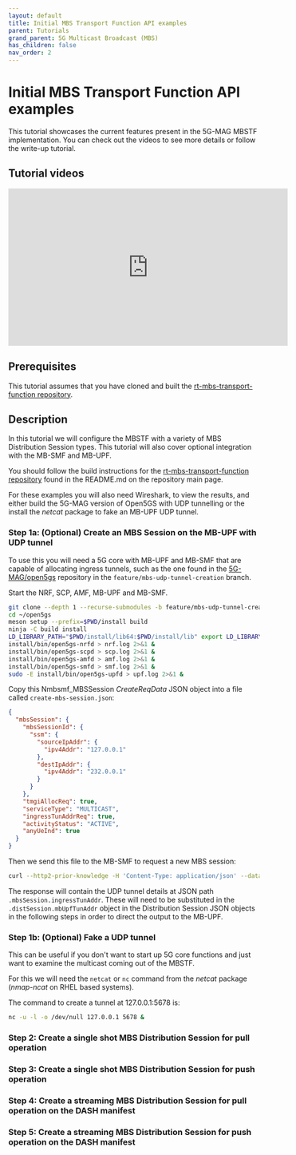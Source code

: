 ```yaml
---
layout: default
title: Initial MBS Transport Function API examples
parent: Tutorials
grand_parent: 5G Multicast Broadcast (MBS)
has_children: false
nav_order: 2
---
```


# Initial MBS Transport Function API examples

This tutorial showcases the current features present in the 5G-MAG MBSTF implementation. You can check out the videos to
see more details or follow the write-up tutorial.

## Tutorial videos

<iframe width="560" height="315" src="https://www.youtube.com/embed/GSc6fcO6cvo?si=4-uf_4Cn6i1J9Cs6" title="YouTube video player" frameborder="0" allow="accelerometer; autoplay; clipboard-write; encrypted-media; gyroscope; picture-in-picture; web-share" referrerpolicy="strict-origin-when-cross-origin" allowfullscreen></iframe>

## Prerequisites

This tutorial assumes that you have cloned and built the [rt-mbs-transport-function repository](https://github.com/5G-MAG/rt-mbs-transport-function).

## Description

In this tutorial we will configure the MBSTF with a variety of MBS Distribution Session types. This tutorial will also cover optional integration with the MB-SMF and MB-UPF.

You should follow the build instructions for the [rt-mbs-transport-function repository](https://github.com/5G-MAG/rt-mbs-transport-function) found in the README.md on the repository main page.

For these examples you will also need Wireshark, to view the results, and either build the 5G-MAG version of Open5GS with UDP tunnelling or the install the *netcat* package to fake an MB-UPF UDP tunnel.

### Step 1a: (Optional) Create an MBS Session on the MB-UPF with UDP tunnel

To use this you will need a 5G core with MB-UPF and MB-SMF that are capable of allocating ingress tunnels, such as the one found in the [5G-MAG/open5gs](https://github.com/5G-MAG/open5gs/tree/feature/mbs-udp-tunnel-creation) repository in the `feature/mbs-udp-tunnel-creation` branch.<!-- Change this to the 5mbs branch when tunnelling is merged -->

Start the NRF, SCP, AMF, MB-UPF and MB-SMF.
```sh
git clone --depth 1 --recurse-submodules -b feature/mbs-udp-tunnel-creation https://github.com/5G-MAG/open5gs.git ~/open5gs
cd ~/open5gs
meson setup --prefix=$PWD/install build
ninja -C build install
LD_LIBRARY_PATH="$PWD/install/lib64:$PWD/install/lib" export LD_LIBRARY_PATH
install/bin/open5gs-nrfd > nrf.log 2>&1 &
install/bin/open5gs-scpd > scp.log 2>&1 &
install/bin/open5gs-amfd > amf.log 2>&1 &
install/bin/open5gs-smfd > smf.log 2>&1 &
sudo -E install/bin/open5gs-upfd > upf.log 2>&1 &
```

Copy this Nmbsmf_MBSSession *CreateReqData* JSON object into a file called `create-mbs-session.json`:
```json
{
  "mbsSession": {
    "mbsSessionId": {
      "ssm": {
        "sourceIpAddr": {
          "ipv4Addr": "127.0.0.1"
        },
        "destIpAddr": {
          "ipv4Addr": "232.0.0.1"
        }
      }
    },
    "tmgiAllocReq": true,
    "serviceType": "MULTICAST",
    "ingressTunAddrReq": true,
    "activityStatus": "ACTIVE",
    "anyUeInd": true
  }
}
```

Then we send this file to the MB-SMF to request a new MBS session:
```sh
curl --http2-prior-knowledge -H 'Content-Type: application/json' --data @create-mbs-session.json http://127.0.0.4:7777/nmbsmf-mbssession/v1/mbs-sessions
```

The response will contain the UDP tunnel details at JSON path `.mbsSession.ingressTunAddr`. These will need to be substituted in the `.distSession.mbUpfTunAddr` object in the Distribution Session JSON objects in the following steps in order to direct the output to the MB-UPF.

### Step 1b: (Optional) Fake a UDP tunnel

This can be useful if you don't want to start up 5G core functions and just want to examine the multicast coming out of the MBSTF.

For this we will need the `netcat` or `nc` command from the *netcat* package (*nmap-ncat* on RHEL based systems).

The command to create a tunnel at 127.0.0.1:5678 is:
```sh
nc -u -l -o /dev/null 127.0.0.1 5678 &
```

### Step 2: Create a single shot MBS Distribution Session for pull operation



### Step 3: Create a single shot MBS Distribution Session for push operation

### Step 4: Create a streaming MBS Distribution Session for pull operation on the DASH manifest

### Step 5: Create a streaming MBS Distribution Session for push operation on the DASH manifest
